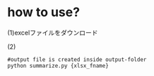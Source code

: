 # how to use?

(1)excelファイルをダウンロード  


(2)
```
#output file is created inside output-folder
python summarize.py {xlsx_fname}
```
